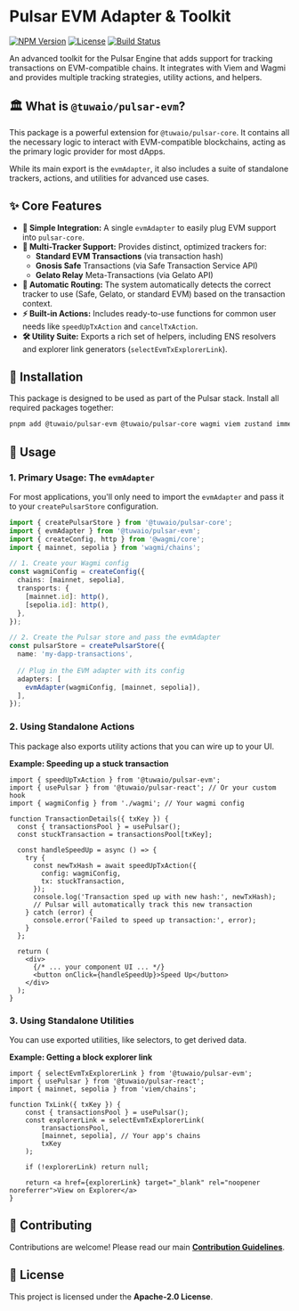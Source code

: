 # Pulsar EVM Adapter & Toolkit

[![NPM Version](https://img.shields.io/npm/v/@tuwaio/pulsar-evm.svg)](https://www.npmjs.com/package/@tuwaio/pulsar-evm)
[![License](https://img.shields.io/npm/l/@tuwaio/pulsar-evm.svg)](./LICENSE)
[![Build Status](https://img.shields.io/github/actions/workflow/status/TuwaIO/pulsar-core/release.yml?branch=main)](https://github.com/TuwaIO/pulsar-core/actions)

An advanced toolkit for the Pulsar Engine that adds support for tracking transactions on EVM-compatible chains. It integrates with Viem and Wagmi and provides multiple tracking strategies, utility actions, and helpers.

## 🏛️ What is `@tuwaio/pulsar-evm`?

This package is a powerful extension for `@tuwaio/pulsar-core`. It contains all the necessary logic to interact with EVM-compatible blockchains, acting as the primary logic provider for most dApps.

While its main export is the `evmAdapter`, it also includes a suite of standalone trackers, actions, and utilities for advanced use cases.

## ✨ Core Features

-   **🔌 Simple Integration:** A single `evmAdapter` to easily plug EVM support into `pulsar-core`.
-   **🎯 Multi-Tracker Support:** Provides distinct, optimized trackers for:
    -   **Standard EVM Transactions** (via transaction hash)
    -   **Gnosis Safe** Transactions (via Safe Transaction Service API)
    -   **Gelato Relay** Meta-Transactions (via Gelato API)
-   **🤖 Automatic Routing:** The system automatically detects the correct tracker to use (Safe, Gelato, or standard EVM) based on the transaction context.
-   **⚡ Built-in Actions:** Includes ready-to-use functions for common user needs like `speedUpTxAction` and `cancelTxAction`.
-   **🛠️ Utility Suite:** Exports a rich set of helpers, including ENS resolvers and explorer link generators (`selectEvmTxExplorerLink`).

## 💾 Installation

This package is designed to be used as part of the Pulsar stack. Install all required packages together:

```bash
pnpm add @tuwaio/pulsar-evm @tuwaio/pulsar-core wagmi viem zustand immer
```

## 🚀 Usage

### 1. Primary Usage: The `evmAdapter`

For most applications, you'll only need to import the `evmAdapter` and pass it to your `createPulsarStore` configuration.

```ts
import { createPulsarStore } from '@tuwaio/pulsar-core';
import { evmAdapter } from '@tuwaio/pulsar-evm';
import { createConfig, http } from '@wagmi/core';
import { mainnet, sepolia } from 'wagmi/chains';

// 1. Create your Wagmi config
const wagmiConfig = createConfig({
  chains: [mainnet, sepolia],
  transports: {
    [mainnet.id]: http(),
    [sepolia.id]: http(),
  },
});

// 2. Create the Pulsar store and pass the evmAdapter
const pulsarStore = createPulsarStore({
  name: 'my-dapp-transactions',
  
  // Plug in the EVM adapter with its config
  adapters: [
    evmAdapter(wagmiConfig, [mainnet, sepolia]),
  ],
});
```

### 2. Using Standalone Actions

This package also exports utility actions that you can wire up to your UI.

**Example: Speeding up a stuck transaction**

```tsx
import { speedUpTxAction } from '@tuwaio/pulsar-evm';
import { usePulsar } from '@tuwaio/pulsar-react'; // Or your custom hook
import { wagmiConfig } from './wagmi'; // Your wagmi config

function TransactionDetails({ txKey }) {
  const { transactionsPool } = usePulsar();
  const stuckTransaction = transactionsPool[txKey];

  const handleSpeedUp = async () => {
    try {
      const newTxHash = await speedUpTxAction({
        config: wagmiConfig,
        tx: stuckTransaction,
      });
      console.log('Transaction sped up with new hash:', newTxHash);
      // Pulsar will automatically track this new transaction
    } catch (error) {
      console.error('Failed to speed up transaction:', error);
    }
  };

  return (
    <div>
      {/* ... your component UI ... */}
      <button onClick={handleSpeedUp}>Speed Up</button>
    </div>
  );
}
```

### 3. Using Standalone Utilities

You can use exported utilities, like selectors, to get derived data.

**Example: Getting a block explorer link**

```tsx
import { selectEvmTxExplorerLink } from '@tuwaio/pulsar-evm';
import { usePulsar } from '@tuwaio/pulsar-react';
import { mainnet, sepolia } from 'viem/chains';

function TxLink({ txKey }) {
    const { transactionsPool } = usePulsar();
    const explorerLink = selectEvmTxExplorerLink(
        transactionsPool,
        [mainnet, sepolia], // Your app's chains
        txKey
    );

    if (!explorerLink) return null;

    return <a href={explorerLink} target="_blank" rel="noopener noreferrer">View on Explorer</a>
}
```

## 🤝 Contributing

Contributions are welcome! Please read our main **[Contribution Guidelines](https://github.com/TuwaIO/workflows/blob/main/CONTRIBUTING.md)**.

## 📄 License

This project is licensed under the **Apache-2.0 License**.
